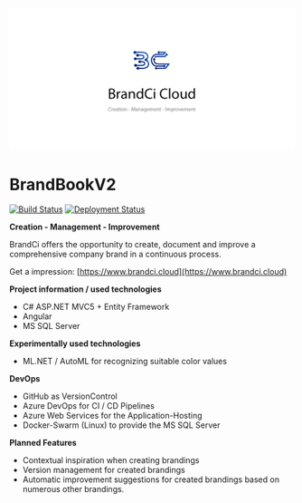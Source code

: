<p align="center"><img src="./.github/images/readme-title.jpg"></p>

# BrandBookV2
[![Build Status](https://dev.azure.com/philipp-c-moser/BrandCi/_apis/build/status/CI.BrandCi.BrandBookV2?branchName=master)](https://dev.azure.com/philipp-c-moser/BrandCi/_apis/build/status/CI.BrandCi.BrandBookV2?branchName=master) [![Deployment Status](https://vsrm.dev.azure.com/philipp-c-moser/_apis/public/Release/badge/6b805f6e-a46f-4c5d-874d-042c775fd222/9/20)](https://vsrm.dev.azure.com/philipp-c-moser/_apis/public/Release/badge/6b805f6e-a46f-4c5d-874d-042c775fd222/9/20)



**Creation - Management - Improvement**

BrandCi offers the opportunity to create, document and improve a comprehensive company brand in a continuous process.

Get a impression: [https://www.brandci.cloud](https://www.brandci.cloud)


**Project information / used technologies**
 - C# ASP.NET MVC5 + Entity Framework
 - Angular
 - MS SQL Server

**Experimentally used technologies**
 - ML.NET / AutoML for recognizing suitable color values


**DevOps**
 - GitHub as VersionControl
 - Azure DevOps for CI / CD Pipelines
 - Azure Web Services for the Application-Hosting
 - Docker-Swarm (Linux) to provide the MS SQL Server


**Planned Features**
- Contextual inspiration when creating brandings
- Version management for created brandings
- Automatic improvement suggestions for created brandings based on numerous other brandings.
